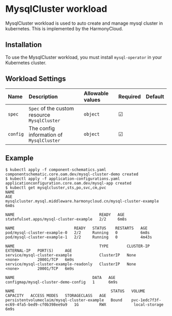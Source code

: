 # MysqlCluster workload

MysqlCluster workload is used to auto create and manage mysql cluster in kubernetes. This is implemented by the HarmonyCloud.

## Installation

To use the MysqlCluster workload, you must install `mysql-operator` in your Kubernetes cluster.

## Workload Settings

| Name | Description | Allowable values | Required | Default |
| :-- | :--| :-- | :-- | :-- |
| `spec` | `Spec` of the custom resource `MysqlCluster` | `object` | &#9745; | 
| `config` | The config information of `MysqlCluster`   | `object` | &#9745; | 

## Example
```shell script
$ kubectl apply -f component-schematics.yaml 
componentschematic.core.oam.dev/mysql-cluster-demo created
$ kubectl apply -f application-configurations.yaml 
applicationconfiguration.core.oam.dev/mysql-app created
$ kubectl get mysqlcluster,sts,po,svc,cm,pvc 
NAME                                                                  AGE
mysqlcluster.mysql.middleware.harmonycloud.cn/mysql-cluster-example   6m8s

NAME                                     READY   AGE
statefulset.apps/mysql-cluster-example   2/2     6m8s

NAME                          READY   STATUS    RESTARTS   AGE
pod/mysql-cluster-example-0   2/2     Running   0          6m8s
pod/mysql-cluster-example-1   2/2     Running   0          4m43s

NAME                                     TYPE        CLUSTER-IP   EXTERNAL-IP   PORT(S)     AGE
service/mysql-cluster-example            ClusterIP   None         <none>        20001/TCP   6m9s
service/mysql-cluster-example-readonly   ClusterIP   None         <none>        20001/TCP   6m9s

NAME                                  DATA   AGE
configmap/mysql-cluster-demo-config   1      6m9s

NAME                                          STATUS   VOLUME                                     CAPACITY   ACCESS MODES   STORAGECLASS   AGE
persistentvolumeclaim/mysql-cluster-example   Bound    pvc-1edc7f3f-ec69-4fa5-bed9-cf0b398ee9a9   1G         RWX            local-storage  6m9s

```
